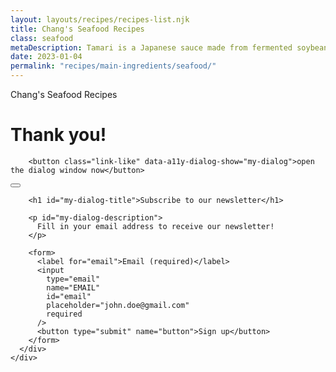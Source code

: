 ```yaml
---
layout: layouts/recipes/recipes-list.njk
title: Chang's Seafood Recipes
class: seafood
metaDescription: Tamari is a Japanese sauce made from fermented soybeans. Use ours to create authentic Asian cuisine to serve up in so many ways!
date: 2023-01-04
permalink: "recipes/main-ingredients/seafood/"
---
```

Chang's Seafood Recipes

# Thank you!


        <button class="link-like" data-a11y-dialog-show="my-dialog">open the dialog window now</button>


 <div
      class="dialog-container"
      id="my-dialog"
      aria-hidden="true"
      aria-labelledby="my-dialog-title"
      aria-describedby="my-dialog-description"
    >
      <div class="dialog-overlay" data-a11y-dialog-hide></div>
      <div class="dialog-content" role="document">
        <button
          data-a11y-dialog-hide
          class="dialog-close"
          aria-label="Close this dialog window"
        >
          <svg class="svg-icon" viewBox="0 0 20 20">
            <path
              fill="currentcolor"
              d="M15.898,4.045c-0.271-0.272-0.713-0.272-0.986,0l-4.71,4.711L5.493,4.045c-0.272-0.272-0.714-0.272-0.986,0s-0.272,0.714,0,0.986l4.709,4.711l-4.71,4.711c-0.272,0.271-0.272,0.713,0,0.986c0.136,0.136,0.314,0.203,0.492,0.203c0.179,0,0.357-0.067,0.493-0.203l4.711-4.711l4.71,4.711c0.137,0.136,0.314,0.203,0.494,0.203c0.178,0,0.355-0.067,0.492-0.203c0.273-0.273,0.273-0.715,0-0.986l-4.711-4.711l4.711-4.711C16.172,4.759,16.172,4.317,15.898,4.045z"
            ></path>
          </svg>
        </button>

        <h1 id="my-dialog-title">Subscribe to our newsletter</h1>

        <p id="my-dialog-description">
          Fill in your email address to receive our newsletter!
        </p>

        <form>
          <label for="email">Email (required)</label>
          <input
            type="email"
            name="EMAIL"
            id="email"
            placeholder="john.doe@gmail.com"
            required
          />
          <button type="submit" name="button">Sign up</button>
        </form>
      </div>
    </div>